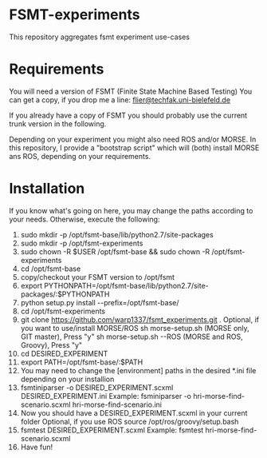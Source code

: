 FSMT-experiments
================

This repository aggregates fsmt experiment use-cases 

Requirements
===========

You will need a version of FSMT (Finite State Machine Based Testing)
You can get a copy, if you drop me a line: flier@techfak.uni-bielefeld.de

If you already have a copy of FSMT you should probably use the current 
trunk version in the following.

Depending on your experiment you might also need ROS and/or MORSE.
In this repository, I provide a "bootstrap script" which will
(both) install MORSE ans ROS, depending on your requirements.

Installation
===========

If you know what's going on here, you may change the paths 
according to your needs. Otherwise, execute the following: 

1. sudo mkdir -p /opt/fsmt-base/lib/python2.7/site-packages
2. sudo mkdir -p /opt/fsmt-experiments
3. sudo chown -R $USER /opt/fsmt-base && sudo chown -R /opt/fsmt-experiments
4. cd /opt/fsmt-base
5. copy/checkout your FSMT version to /opt/fsmt
6. export PYTHONPATH=/opt/fsmt-base/lib/python2.7/site-packages/:$PYTHONPATH
7. python setup.py install --prefix=/opt/fsmt-base/
8. cd /opt/fsmt-experiments
9. git clone https://github.com/warp1337/fsmt_experiments.git .
Optional, if you want to use/install MORSE/ROS
  sh morse-setup.sh (MORSE only, GIT master), Press "y"
  sh morse-setup.sh --ROS (MORSE and ROS, Groovy), Press "y"
10. cd DESIRED_EXPERIMENT
11. export PATH=/opt/fsmt-base/:$PATH
12. You may need to change the [environment] paths in the desired *.ini file depending on your installion
13. fsmtiniparser -o DESIRED_EXPERIMENT.scxml DESIRED_EXPERIMENT.ini
  Example: fsminiparser -o hri-morse-find-scenario.scxml hri-morse-find-scenario.ini   
14. Now you should have a DESIRED_EXPERIMENT.scxml in your current folder
Optional, if you use ROS
  source /opt/ros/groovy/setup.bash
15. fsmtest DESIRED_EXPERIMENT.scxml
  Example: fsmtest hri-morse-find-scenario.scxml
16. Have fun!

